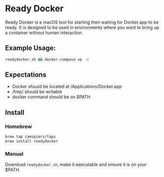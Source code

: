 # Ready Docker

Ready Docker is a macOS tool for starting then waiting for Docker.app to be ready. It is designed to be used in environments where you want to bring up a container without human interaction.

## Example Usage:

```bash
readydocker.sh && docker-compose up -d
```

## Expectations

- Docker should be located at /Applications/Docker.app
- /tmp/ should be writable
- docker command should be on $PATH

## Install

### Homebrew

```bash
brew tap camspiers/taps
brew install readydocker
```

### Manual

Download `readydocker.sh`, make it executable and ensure it is on your $PATH.
